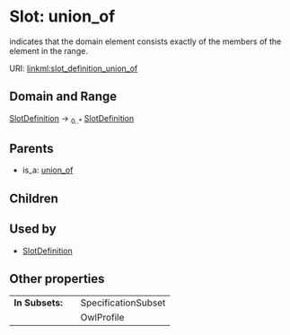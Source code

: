 
# Slot: union_of

indicates that the domain element consists exactly of the members of the element in the range.

URI: [linkml:slot_definition_union_of](https://w3id.org/linkml/slot_definition_union_of)


## Domain and Range

[SlotDefinition](SlotDefinition.md) &#8594;  <sub>0..\*</sub> [SlotDefinition](SlotDefinition.md)

## Parents

 *  is_a: [union_of](union_of.md)

## Children


## Used by

 * [SlotDefinition](SlotDefinition.md)

## Other properties

|  |  |  |
| --- | --- | --- |
| **In Subsets:** | | SpecificationSubset |
|  | | OwlProfile |